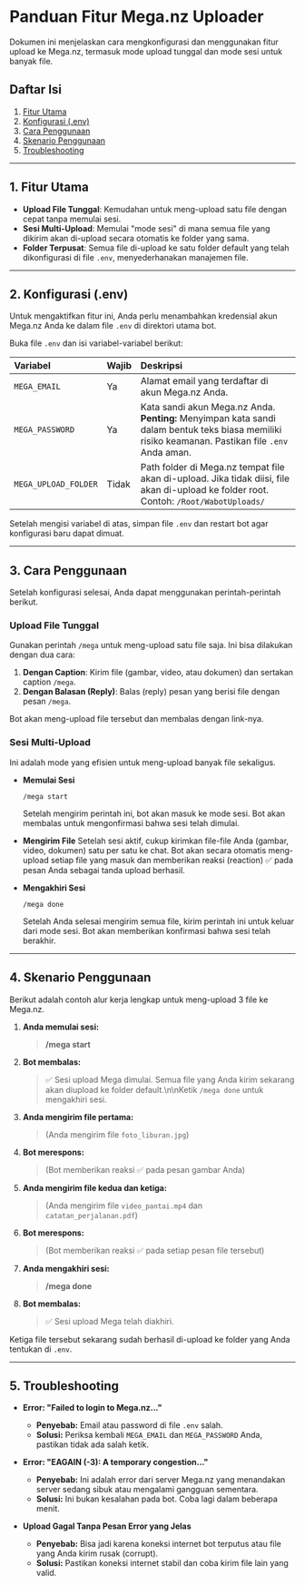 # Panduan Fitur Mega.nz Uploader

Dokumen ini menjelaskan cara mengkonfigurasi dan menggunakan fitur upload ke Mega.nz, termasuk mode upload tunggal dan mode sesi untuk banyak file.

## Daftar Isi
1.  [Fitur Utama](#1-fitur-utama)
2.  [Konfigurasi (.env)](#2-konfigurasi-env)
3.  [Cara Penggunaan](#3-cara-penggunaan)
4.  [Skenario Penggunaan](#4-skenario-penggunaan)
5.  [Troubleshooting](#5-troubleshooting)

---

## 1. Fitur Utama

-   **Upload File Tunggal**: Kemudahan untuk meng-upload satu file dengan cepat tanpa memulai sesi.
-   **Sesi Multi-Upload**: Memulai "mode sesi" di mana semua file yang dikirim akan di-upload secara otomatis ke folder yang sama.
-   **Folder Terpusat**: Semua file di-upload ke satu folder default yang telah dikonfigurasi di file `.env`, menyederhanakan manajemen file.

---

## 2. Konfigurasi (.env)

Untuk mengaktifkan fitur ini, Anda perlu menambahkan kredensial akun Mega.nz Anda ke dalam file `.env` di direktori utama bot.

Buka file `.env` dan isi variabel-variabel berikut:

| Variabel | Wajib | Deskripsi | 
| :--- | :--- | :--- | 
| `MEGA_EMAIL` | Ya | Alamat email yang terdaftar di akun Mega.nz Anda. | 
| `MEGA_PASSWORD` | Ya | Kata sandi akun Mega.nz Anda. **Penting:** Menyimpan kata sandi dalam bentuk teks biasa memiliki risiko keamanan. Pastikan file `.env` Anda aman. | 
| `MEGA_UPLOAD_FOLDER`| Tidak | Path folder di Mega.nz tempat file akan di-upload. Jika tidak diisi, file akan di-upload ke folder root. Contoh: `/Root/WabotUploads/` | 

Setelah mengisi variabel di atas, simpan file `.env` dan restart bot agar konfigurasi baru dapat dimuat.

---

## 3. Cara Penggunaan

Setelah konfigurasi selesai, Anda dapat menggunakan perintah-perintah berikut.

### Upload File Tunggal

Gunakan perintah `/mega` untuk meng-upload satu file saja. Ini bisa dilakukan dengan dua cara:

1.  **Dengan Caption**: Kirim file (gambar, video, atau dokumen) dan sertakan caption `/mega`.
2.  **Dengan Balasan (Reply)**: Balas (reply) pesan yang berisi file dengan pesan `/mega`.

Bot akan meng-upload file tersebut dan membalas dengan link-nya.

### Sesi Multi-Upload

Ini adalah mode yang efisien untuk meng-upload banyak file sekaligus.

-   **Memulai Sesi**
    ```
    /mega start
    ```
    Setelah mengirim perintah ini, bot akan masuk ke mode sesi. Bot akan membalas untuk mengonfirmasi bahwa sesi telah dimulai.

-   **Mengirim File**
    Setelah sesi aktif, cukup kirimkan file-file Anda (gambar, video, dokumen) satu per satu ke chat. Bot akan secara otomatis meng-upload setiap file yang masuk dan memberikan reaksi (reaction) ✅ pada pesan Anda sebagai tanda upload berhasil.

-   **Mengakhiri Sesi**
    ```
    /mega done
    ```
    Setelah Anda selesai mengirim semua file, kirim perintah ini untuk keluar dari mode sesi. Bot akan memberikan konfirmasi bahwa sesi telah berakhir.

---

## 4. Skenario Penggunaan

Berikut adalah contoh alur kerja lengkap untuk meng-upload 3 file ke Mega.nz.

1.  **Anda memulai sesi:**
    > **/mega start**

2.  **Bot membalas:**
    > ✅ Sesi upload Mega dimulai. Semua file yang Anda kirim sekarang akan diupload ke folder default.\n\nKetik `/mega done` untuk mengakhiri sesi.

3.  **Anda mengirim file pertama:**
    > (Anda mengirim file `foto_liburan.jpg`)

4.  **Bot merespons:**
    > (Bot memberikan reaksi ✅ pada pesan gambar Anda)

5.  **Anda mengirim file kedua dan ketiga:**
    > (Anda mengirim file `video_pantai.mp4` dan `catatan_perjalanan.pdf`)

6.  **Bot merespons:**
    > (Bot memberikan reaksi ✅ pada setiap pesan file tersebut)

7.  **Anda mengakhiri sesi:**
    > **/mega done**

8.  **Bot membalas:**
    > ✅ Sesi upload Mega telah diakhiri.

Ketiga file tersebut sekarang sudah berhasil di-upload ke folder yang Anda tentukan di `.env`.

---

## 5. Troubleshooting

-   **Error: "Failed to login to Mega.nz..."**
    -   **Penyebab:** Email atau password di file `.env` salah.
    -   **Solusi:** Periksa kembali `MEGA_EMAIL` dan `MEGA_PASSWORD` Anda, pastikan tidak ada salah ketik.

-   **Error: "EAGAIN (-3): A temporary congestion..."**
    -   **Penyebab:** Ini adalah error dari server Mega.nz yang menandakan server sedang sibuk atau mengalami gangguan sementara.
    -   **Solusi:** Ini bukan kesalahan pada bot. Coba lagi dalam beberapa menit.

-   **Upload Gagal Tanpa Pesan Error yang Jelas**
    -   **Penyebab:** Bisa jadi karena koneksi internet bot terputus atau file yang Anda kirim rusak (corrupt).
    -   **Solusi:** Pastikan koneksi internet stabil dan coba kirim file lain yang valid.
